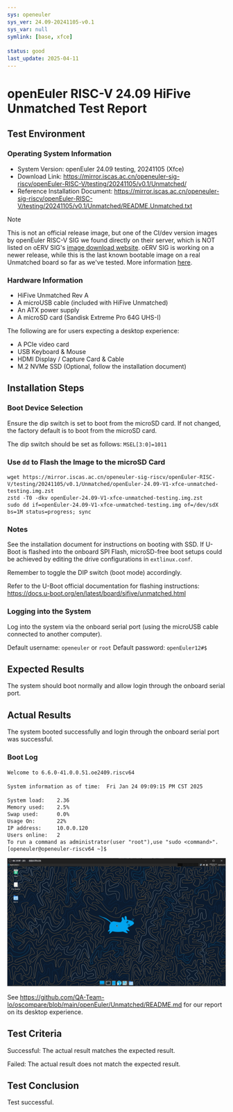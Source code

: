 ```yaml
---
sys: openeuler
sys_ver: 24.09-20241105-v0.1
sys_var: null
symlink: [base, xfce]

status: good
last_update: 2025-04-11
---
```


# openEuler RISC-V 24.09 HiFive Unmatched Test Report

## Test Environment

### Operating System Information

- System Version: openEuler 24.09 testing, 20241105 (Xfce)
- Download Link: https://mirror.iscas.ac.cn/openeuler-sig-riscv/openEuler-RISC-V/testing/20241105/v0.1/Unmatched/
- Reference Installation Document: https://mirror.iscas.ac.cn/openeuler-sig-riscv/openEuler-RISC-V/testing/20241105/v0.1/Unmatched/README.Unmatched.txt

> [!NOTE]
> This is not an official release image, but one of the CI/dev version images by openEuler RISC-V SIG we found directly on their server, which is NOT listed on oERV SIG's [image download website](https://images.oerv.ac.cn/).
> oERV SIG is working on a newer release, while this is the last known bootable image on a real Unmatched board so far as we've tested.
> More information [here](https://github.com/ruyisdk/support-matrix/issues/228#issuecomment-2785789283).

### Hardware Information

- HiFive Unmatched Rev A
- A microUSB cable (included with HiFive Unmatched)
- An ATX power supply
- A microSD card (Sandisk Extreme Pro 64G UHS-I)

The following are for users expecting a desktop experience:
- A PCIe video card
- USB Keyboard & Mouse
- HDMI Display / Capture Card & Cable
- M.2 NVMe SSD (Optional, follow the installation document)

## Installation Steps

### Boot Device Selection

Ensure the dip switch is set to boot from the microSD card. If not changed, the factory default is to boot from the microSD card.

The dip switch should be set as follows: `MSEL[3:0]=1011`

### Use `dd` to Flash the Image to the microSD Card

```shell
wget https://mirror.iscas.ac.cn/openeuler-sig-riscv/openEuler-RISC-V/testing/20241105/v0.1/Unmatched/openEuler-24.09-V1-xfce-unmatched-testing.img.zst
zstd -T0 -dkv openEuler-24.09-V1-xfce-unmatched-testing.img.zst
sudo dd if=openEuler-24.09-V1-xfce-unmatched-testing.img of=/dev/sdX bs=1M status=progress; sync
```

### Notes

See the installation document for instructions on booting with SSD. If U-Boot is flashed into the onboard SPI Flash, microSD-free boot setups could be achieved by editing the drive configurations in `extlinux.conf`.

Remember to toggle the DIP switch (boot mode) accordingly.

Refer to the U-Boot official documentation for flashing instructions: https://docs.u-boot.org/en/latest/board/sifive/unmatched.html

### Logging into the System

Log into the system via the onboard serial port (using the microUSB cable connected to another computer).

Default username: `openeuler` or `root`
Default password: `openEuler12#$`

## Expected Results

The system should boot normally and allow login through the onboard serial port.

## Actual Results

The system booted successfully and login through the onboard serial port was successful.

### Boot Log

```log
Welcome to 6.6.0-41.0.0.51.oe2409.riscv64

System information as of time:  Fri Jan 24 09:09:15 PM CST 2025

System load:    2.36
Memory used:    2.5%
Swap used:      0.0%
Usage On:       22%
IP address:     10.0.0.120
Users online:   2
To run a command as administrator(user "root"),use "sudo <command>".
[openeuler@openeuler-riscv64 ~]$
```

![](image/2025-01-24-21-44-34.png)

See https://github.com/QA-Team-lo/oscompare/blob/main/openEuler/Unmatched/README.md for our report on its desktop experience.

## Test Criteria

Successful: The actual result matches the expected result.

Failed: The actual result does not match the expected result.

## Test Conclusion

Test successful.
